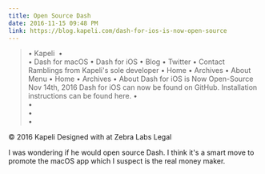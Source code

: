 ```yaml
---
title: Open Source Dash
date: 2016-11-15 09:48 PM
link: https://blog.kapeli.com/dash-for-ios-is-now-open-source
---
```



> 	•	Kapeli 
	•	
	•	Dash for macOS
	•	Dash for iOS
	•	Blog
	•	Twitter
	•	Contact
Ramblings from Kapeli's sole developer
	•	Home
	•	Archives
	•	About
Menu
	•	Home
	•	Archives
	•	About
Dash for iOS is Now Open-Source
Nov 14th, 2016
Dash for iOS can now be found on GitHub.
Installation instructions can be found here.
	•	
	•	
	•	
	•	


© 2016 Kapeli
Designed with at Zebra Labs
Legal


I was wondering if he would open source Dash. I think it's a smart move to promote the macOS app which I suspect is the real money maker. 